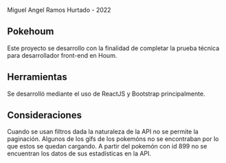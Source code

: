 Miguel Angel Ramos Hurtado - 2022

## Pokehoum

Este proyecto se desarrollo con la finalidad de completar la prueba técnica para desarrollador front-end en Houm.

## Herramientas

Se desarrolló mediante el uso de ReactJS y Bootstrap principalmente.

## Consideraciones

Cuando se usan filtros dada la naturaleza de la API no se permite la paginación.
Algunos de los gifs de los pokemóns no se encontraban por lo que estos se quedan cargando.
A partir del pokemón con id 899 no se encuentran los datos de sus estadísticas en la API.
